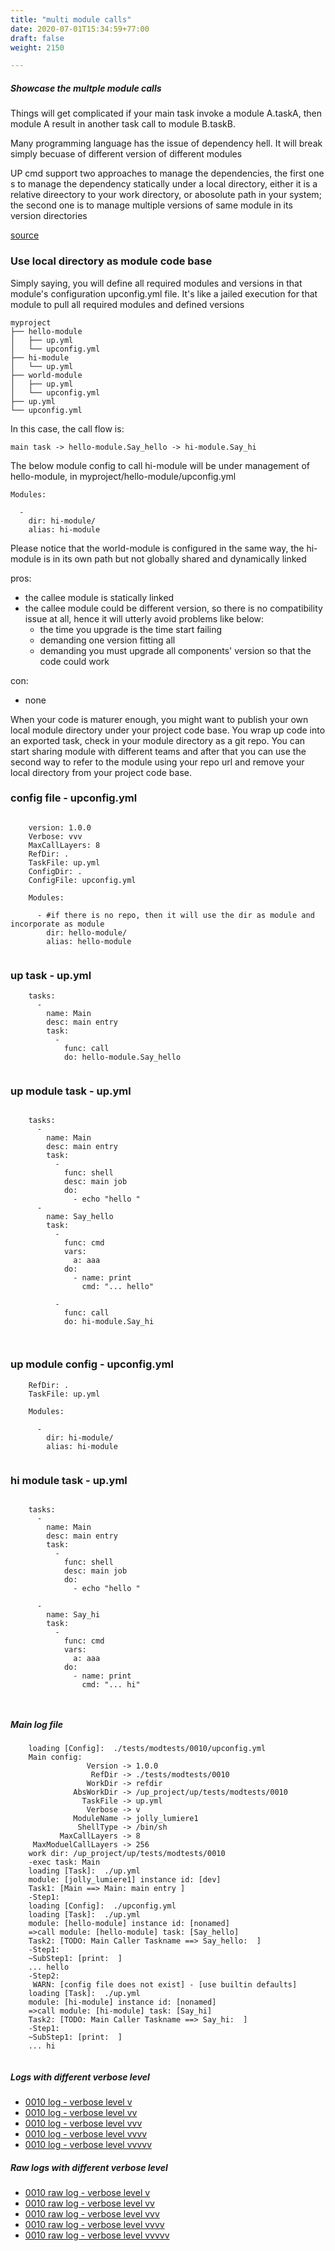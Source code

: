```yaml
---
title: "multi module calls"
date: 2020-07-01T15:34:59+77:00
draft: false
weight: 2150

---
```


##### Showcase the multple module calls

Things will get complicated if your main task invoke a module A.taskA, then module A result in another task call to module B.taskB.

Many programming language has the issue of dependency hell. It will break simply becuase of different version of different modules

UP cmd support two approaches to manage the dependencies, the first one s to manage the dependency statically under a local directory, either it is a relative direectory to your work directory, or abosolute path in your system; the second one is to manage multiple versions of same module in its version directories


[source](https://github.com/upcmd/up/tree/master/tests/modtests/0010)

### Use local directory as module code base


Simply saying, you will define all required modules and versions in that module's configuration upconfig.yml file. It's like a jailed execution for that module to pull all required modules and defined versions

```
myproject
├── hello-module
│   ├── up.yml
│   └── upconfig.yml
├── hi-module
│   └── up.yml
├── world-module
│   ├── up.yml
│   └── upconfig.yml
├── up.yml
└── upconfig.yml
```

In this case, the call flow is:
```
main task -> hello-module.Say_hello -> hi-module.Say_hi
```

The below module config to call hi-module will be under management of hello-module, in myproject/hello-module/upconfig.yml
```
Modules:

  -
    dir: hi-module/
    alias: hi-module
```

Please notice that the world-module is configured in the same way, the hi-module is in its own path but not globally shared and dynamically linked

pros:
* the callee module is statically linked
* the callee module could be different version, so there is no compatibility issue at all, hence it will utterly avoid problems like below:
  * the time you upgrade is the time start failing
  * demanding one version fitting all
  * demanding you must upgrade all components' version so that the code could work

con:
* none

When your code is maturer enough, you might want to publish your own local module directory under your project code base. You wrap up code into an exported task, check in your module directory as a git repo. You can start sharing module with different teams and after that you can use the second way to refer to the module using your repo url and remove your local directory from your project code base.









### config file - upconfig.yml




```
    
    version: 1.0.0
    Verbose: vvv
    MaxCallLayers: 8
    RefDir: .
    TaskFile: up.yml
    ConfigDir: .
    ConfigFile: upconfig.yml
    
    Modules:
    
      - #if there is no repo, then it will use the dir as module and incorporate as module
        dir: hello-module/
        alias: hello-module
    
```






### up task - up.yml




```
    tasks:
      -
        name: Main
        desc: main entry
        task:
          -
            func: call
            do: hello-module.Say_hello
    
```






### up module task - up.yml




```
    
    tasks:
      -
        name: Main
        desc: main entry
        task:
          -
            func: shell
            desc: main job
            do:
              - echo "hello "
      -
        name: Say_hello
        task:
          -
            func: cmd
            vars:
              a: aaa
            do:
              - name: print
                cmd: "... hello"
    
          -
            func: call
            do: hi-module.Say_hi
    
    
```






### up module config - upconfig.yml




```
    RefDir: .
    TaskFile: up.yml
    
    Modules:
    
      -
        dir: hi-module/
        alias: hi-module
    
```






### hi module task - up.yml




```
    
    tasks:
      -
        name: Main
        desc: main entry
        task:
          -
            func: shell
            desc: main job
            do:
              - echo "hello "
    
      -
        name: Say_hi
        task:
          -
            func: cmd
            vars:
              a: aaa
            do:
              - name: print
                cmd: "... hi"
    
    
```








##### Main log file

```
    loading [Config]:  ./tests/modtests/0010/upconfig.yml
    Main config:
                 Version -> 1.0.0
                  RefDir -> ./tests/modtests/0010
                 WorkDir -> refdir
              AbsWorkDir -> /up_project/up/tests/modtests/0010
                TaskFile -> up.yml
                 Verbose -> v
              ModuleName -> jolly_lumiere1
               ShellType -> /bin/sh
           MaxCallLayers -> 8
     MaxModuelCallLayers -> 256
    work dir: /up_project/up/tests/modtests/0010
    -exec task: Main
    loading [Task]:  ./up.yml
    module: [jolly_lumiere1] instance id: [dev]
    Task1: [Main ==> Main: main entry ]
    -Step1:
    loading [Config]:  ./upconfig.yml
    loading [Task]:  ./up.yml
    module: [hello-module] instance id: [nonamed]
    =>call module: [hello-module] task: [Say_hello]
    Task2: [TODO: Main Caller Taskname ==> Say_hello:  ]
    -Step1:
    ~SubStep1: [print:  ]
    ... hello
    -Step2:
     WARN: [config file does not exist] - [use builtin defaults]
    loading [Task]:  ./up.yml
    module: [hi-module] instance id: [nonamed]
    =>call module: [hi-module] task: [Say_hi]
    Task2: [TODO: Main Caller Taskname ==> Say_hi:  ]
    -Step1:
    ~SubStep1: [print:  ]
    ... hi
    
```

##### Logs with different verbose level
* [0010 log - verbose level v](../../logs/m0010_v)
* [0010 log - verbose level vv](../../logs/m0010_vv)
* [0010 log - verbose level vvv](../../logs/m0010_vvv)
* [0010 log - verbose level vvvv](../../logs/m0010_vvvv)
* [0010 log - verbose level vvvvv](../../logs/m0010_vvvvv)

##### Raw logs with different verbose level
* [0010 raw log - verbose level v](../../reflogs/m0010_v.log)
* [0010 raw log - verbose level vv](../../reflogs/m0010_vv.log)
* [0010 raw log - verbose level vvv](../../reflogs/m0010_vvv.log)
* [0010 raw log - verbose level vvvv](../../reflogs/m0010_vvvv.log)
* [0010 raw log - verbose level vvvvv](../../reflogs/m0010_vvvvv.log)




